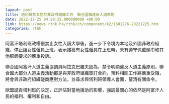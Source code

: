 ```yaml
---
layout: post
title: 塔利班禁女性於非政府組織工作　聯合國稱違反人道原則
date: 2022-12-25 04:20:32.000000000 +08:00
link: https://news.rthk.hk/rthk/ch/component/k2/1681276-20221225.htm
categories: rthk
---
```


阿富汗塔利班政權繼禁止女性入讀大學後，進一步下令境內本地及外國非政府組織，停止讓女性僱員上班，表示接獲有女性僱員在上班時，未有遵守佩戴頭巾和其他服飾要求的嚴重投訴。

聯合國阿富汗人道主義協調員阿拉克巴羅夫認為，禁令明顯違反人道主義原則，聯合國大部分人道主義活動都是與非政府組織簽訂合約，預料相關工作將嚴重受阻，將會與非政府組織磋商應對方法，並尋求與塔利班領導人會面，釐清有關命令。

歐盟譴責塔利班的決定，正評估對當地援助的影響，強調最關心的依然是阿富汗人民的福利、權利和自由。

